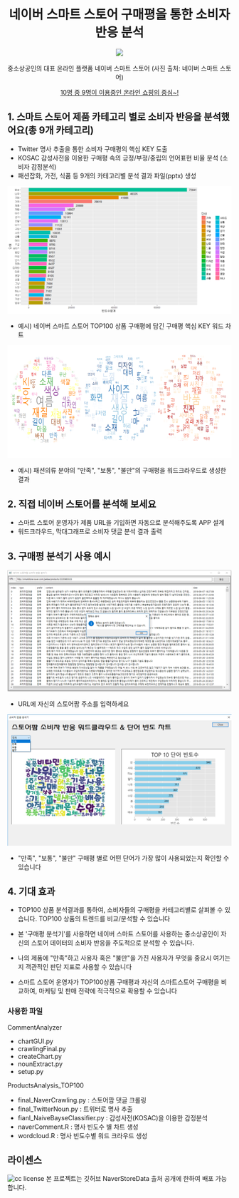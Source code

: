 ﻿<h1 align="center"> 네이버 스마트 스토어 구매평을 통한 소비자 반응 분석</h1>

<p align="center"><img src="https://sell.smartstore.naver.com/images/use/ntalk_180201.png" /></p>

<p align="center">중소상공인의 대표 온라인 플랫폼 네이버 스마트 스토어 (사진 출처: 네이버 스마트 스토어)</p>

<p align="center"><a href="http://www.yonhapnews.co.kr/bulletin/2018/03/09/0200000000AKR20180309143000033.HTML?input=1195m" target="_blank">10명 중 9명이 이용중인 온라인 쇼핑의 중심~!</a></p>

## 1. 스마트 스토어 제품 카테고리 별로 소비자 반응을 분석했어요(총 9개 카테고리)

- Twitter 명사 추출을 통한 소비자 구매평의 핵심 KEY 도출
- KOSAC 감성사전을 이용한 구매평 속의 긍정/부정/중립의 언어표현 비율 분석 (소비자 감정분석)
- 패션잡화, 가전, 식품 등 9개의 카테고리별 분석 결과 파일(pptx) 생성


![ex_photo](./image/allcomment_chart.png)
- 예시) 네이버 스마트 스토어 TOP100 상품 구매평에 담긴 구매평 핵심 KEY 워드 차트




![ex_photo](./image/fashion_wordcloud.PNG)
- 예시) 패션의류 분야의 "만족", "보통", "불만"의 구매평을 워드크라우드로 생성한 결과


## 2. 직접 네이버 스토어를 분석해 보세요

- 스마트 스토어 운영자가 제품 URL을 기입하면 자동으로 분석해주도록 APP 설계
- 워드크라우드, 막대그래프로 소비자 댓글 분석 결과 출력

## 3. 구매평 분석기 사용 예시

![ex_photo](./image/CommentAnalyzer_Execution_Flow/5.PNG)

- URL에 자신의 스토어팜 주소를 입력하세요 

![ex_photo](./image/CommentAnalyzer_Execution_Flow/6.png)

- "만족", "보통", "불만" 구매평 별로 어떤 단어가 가장 많이 사용되었는지 확인할 수 있습니다

## 4. 기대 효과

- TOP100 상품 분석결과를 통하여, 소비자들의 구매평을 카테고리별로 살펴볼 수 있습니다. TOP100 상품의 트렌드를 비교/분석할 수 있습니다

- 본 '구매평 분석기'를 사용하면 네이버 스마트 스토어를 사용하는 중소상공인이 자신의 스토어 데이터의 소비자 반응을 주도적으로 분석할 수 있습니다.

- 나의 제품에 "만족"하고 사용자 혹은 "불만"을 가진 사용자가 무엇을 중요시 여기는지 객관적인 판단 지표로 사용할 수 있습니다


- 스마트 스토어 운영자가 TOP100상품 구매평과 자신의 스마트스토어 구매평을 비교하여, 마케팅 및 판매 전략에 적극적으로 확용할 수 있습니다






### 사용한 파일
CommentAnalyzer
- chartGUI.py
- crawlingFinal.py
- createChart.py
- nounExtract.py
- setup.py

ProductsAnalysis_TOP100
- final_NaverCrawling.py  : 스토어팜 댓글 크롤링
- final_TwitterNoun.py : 트위터로 명사 추출
- fianl_NaiveBayseClassifier.py : 감성사전(KOSAC)을 이용한 감정분석
- naverComment.R : 명사 빈도수 별 차트 생성
- wordcloud.R : 명사 빈도수별 워드 크라우드 생성


## 라이센스

![cc license](http://i.creativecommons.org/l/by/4.0/88x31.png)
본 프로젝트는 깃허브 NaverStoreData 출처 공개에 한하여 배포 가능합니다.